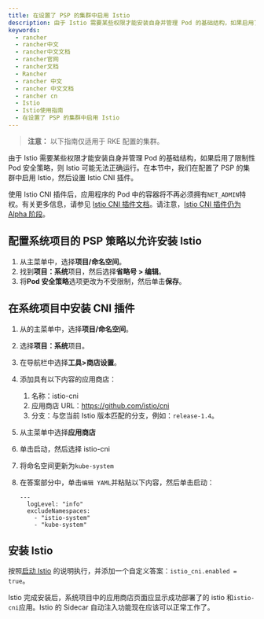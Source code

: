 ```yaml
---
title: 在设置了 PSP 的集群中启用 Istio
description: 由于 Istio 需要某些权限才能安装自身并管理 Pod 的基础结构，如果启用了限制性 Pod 安全策略，则 Istio 可能无法正确运行。在本节中，我们在配置了 PSP 的集群中启用 Istio，然后设置 Istio CNI 插件。
keywords:
  - rancher
  - rancher中文
  - rancher中文文档
  - rancher官网
  - rancher文档
  - Rancher
  - rancher 中文
  - rancher 中文文档
  - rancher cn
  - Istio
  - Istio使用指南
  - 在设置了 PSP 的集群中启用 Istio
---
```


> **注意：** 以下指南仅适用于 RKE 配置的集群。

由于 Istio 需要某些权限才能安装自身并管理 Pod 的基础结构，如果启用了限制性 Pod 安全策略，则 Istio 可能无法正确运行。在本节中，我们在配置了 PSP 的集群中启用 Istio，然后设置 Istio CNI 插件。

使用 Istio CNI 插件后，应用程序的 Pod 中的容器将不再必须拥有`NET_ADMIN`特权。有关更多信息，请参见 [Istio CNI 插件文档](https://istio.io/docs/setup/additional-setup/cni)。请注意，[Istio CNI 插件仍为 Alpha 阶段](https://istio.io/about/feature-stages/)。

## 配置系统项目的 PSP 策略以允许安装 Istio

1. 从主菜单中，选择**项目/命名空间**。
1. 找到**项目：系统**项目，然后选择**省略号 > 编辑**。
1. 将**Pod 安全策略**选项更改为不受限制，然后单击**保存**。

## 在系统项目中安装 CNI 插件

1. 从的主菜单中，选择**项目/命名空间**。
1. 选择**项目：系统**项目。
1. 在导航栏中选择**工具>商店设置**。
1. 添加具有以下内容的应用商店：
   1. 名称：istio-cni
   1. 应用商店 URL：https://github.com/istio/cni
   1. 分支：与您当前 Istio 版本匹配的分支，例如：`release-1.4`。
1. 从主菜单中选择**应用商店**
1. 单击启动，然后选择 istio-cni
1. 将命名空间更新为`kube-system`
1. 在答案部分中，单击`编辑 YAML`并粘贴以下内容，然后单击启动：

   ```
   ---
     logLevel: "info"
     excludeNamespaces:
       - "istio-system"
       - "kube-system"
   ```

## 安装 Istio

按照[启动 Istio](/docs/rancher2.5/istio/2.5/configuration-reference/selectors-and-scrape/_index) 的说明执行，并添加一个自定义答案：`istio_cni.enabled = true`。

Istio 完成安装后，系统项目中的应用商店页面应显示成功部署了的 istio 和`istio-cni`应用。Istio 的 Sidecar 自动注入功能现在应该可以正常工作了。
